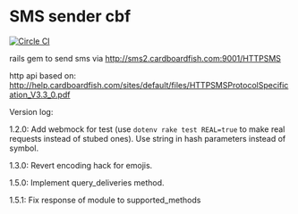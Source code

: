 # SMS sender cbf

[![Circle CI](https://circleci.com/gh/MJ-Ghorbanalibeik/sms_sender_cbf/tree/master.svg?style=svg)](https://circleci.com/gh/MJ-Ghorbanalibeik/sms_sender_cbf/tree/master)

rails gem to send sms via http://sms2.cardboardfish.com:9001/HTTPSMS

http api based on: 
http://help.cardboardfish.com/sites/default/files/HTTPSMSProtocolSpecification_V3.3_0.pdf

Version log:

  1.2.0: 
    Add webmock for test (use ```dotenv rake test REAL=true``` to make real requests instead of stubed ones). 
    Use string in hash parameters instead of symbol.

  1.3.0: 
    Revert encoding hack for emojis.

  1.5.0: 
    Implement query_deliveries method.

  1.5.1:
    Fix response of module to supported_methods

